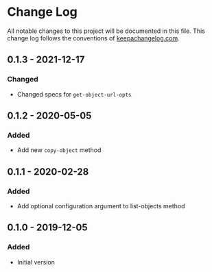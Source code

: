 # Change Log
All notable changes to this project will be documented in this
file. This change log follows the conventions of
[keepachangelog.com](http://keepachangelog.com/).

## 0.1.3 - 2021-12-17
### Changed
- Changed specs for `get-object-url-opts`

## 0.1.2 - 2020-05-05
### Added
- Add new `copy-object` method

## 0.1.1 - 2020-02-28
### Added
- Add optional configuration argument to list-objects method

## 0.1.0 - 2019-12-05
### Added
- Initial version
